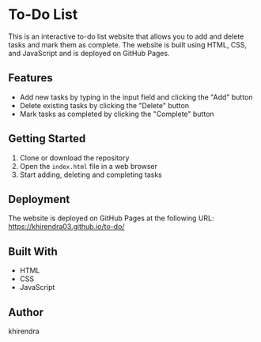 # To-Do List

This is an interactive to-do list website that allows you to add and delete tasks and mark them as complete. The website is built using HTML, CSS, and JavaScript and is deployed on GitHub Pages.

## Features
- Add new tasks by typing in the input field and clicking the "Add" button
- Delete existing tasks by clicking the "Delete" button
- Mark tasks as completed by clicking the "Complete" button

## Getting Started
1. Clone or download the repository
2. Open the `index.html` file in a web browser
3. Start adding, deleting and completing tasks

## Deployment
The website is deployed on GitHub Pages at the following URL: https://khirendra03.github.io/to-do/

## Built With
- HTML
- CSS
- JavaScript

## Author
khirendra
